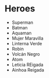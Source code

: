 # Heroes

* Superman
* Batman
* Aquaman
* Mujer Maravilla
* Linterna Verde
* Robin
* Volcán Negro
* Atom
* Leticia REigada
* Ainhoa Reigada

